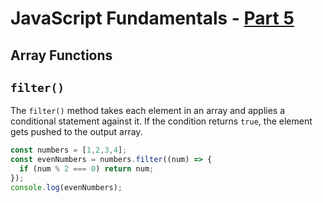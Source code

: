 # JavaScript Fundamentals - [Part 5](https://www.theodinproject.com/courses/foundations/lessons/fundamentals-part-5)

## Array Functions

## `filter()`

The `filter()` method takes each element in an array and applies a conditional statement against it. If the condition returns `true`, the element gets pushed to the output array.
```js
const numbers = [1,2,3,4];
const evenNumbers = numbers.filter((num) => {
  if (num % 2 === 0) return num;
});
console.log(evenNumbers);
```
